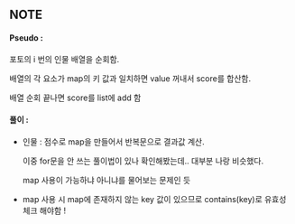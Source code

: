 ## NOTE

#### Pseudo :

  포토의 i 번의 인물 배열을 순회함.

  배열의 각 요소가 map의 키 값과 일치하면 value 꺼내서 score를 합산함.

  배열 순회 끝나면 score를 list에 add 함

#### 풀이 :

- 인물 : 점수로 map을 만들어서 반복문으로 결과값 계산.

  이중 for문을 안 쓰는 풀이법이 있나 확인해봤는데.. 대부분 나랑 비슷했다.

  map 사용이 가능하냐 아니냐를 물어보는 문제인 듯

* map 사용 시 map에 존재하지 않는 key 값이 있으므로 contains(key)로 유효성 체크 해야함 !
